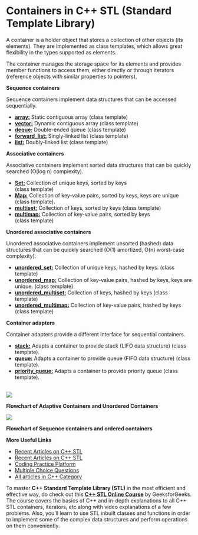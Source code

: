# Containers in C++ STL (Standard Template Library)
A container is a holder object that stores a collection of other objects (its elements). They are implemented as class templates, which allows great flexibility in the types supported as elements. 

The container manages the storage space for its elements and provides member functions to access them, either directly or through iterators (reference objects with similar properties to pointers). 

**Sequence containers**

Sequence containers implement data structures that can be accessed sequentially. 

*   [**array:**](https://www.geeksforgeeks.org/array-class-c/) Static contiguous array (class template)
*   [**vector:**](https://www.geeksforgeeks.org/vector-in-cpp-stl/) Dynamic contiguous array (class template)
*   [**deque:**](https://www.geeksforgeeks.org/deque-cpp-stl/) Double-ended queue (class template)
*   [**forward\_list:**](https://www.geeksforgeeks.org/forward-list-c-set-1-introduction-important-functions/) Singly-linked list (class template)
*   [**list:**](https://www.geeksforgeeks.org/list-cpp-stl/) Doubly-linked list (class template)

**Associative containers**

Associative containers implement sorted data structures that can be quickly searched (O(log n) complexity). 

*   [**Set:**](https://www.geeksforgeeks.org/set-in-cpp-stl/) Collection of unique keys, sorted by keys   
    (class template)
*   [**Map:**](https://www.geeksforgeeks.org/map-associative-containers-the-c-standard-template-library-stl/) Collection of key-value pairs, sorted by keys, keys are unique (class template).
*   [**multiset:**](https://www.geeksforgeeks.org/multiset-in-cpp-stl/) Collection of keys, sorted by keys (class template)
*   [**multimap:**](https://www.geeksforgeeks.org/multimap-associative-containers-the-c-standard-template-library-stl/) Collection of key-value pairs, sorted by keys   
    (class template)

**Unordered associative containers**

Unordered associative containers implement unsorted (hashed) data structures that can be quickly searched (O(1) amortized, O(n) worst-case complexity). 

*   [**unordered\_set:**](https://www.geeksforgeeks.org/unorderd_set-stl-uses/) Collection of unique keys, hashed by keys. (class template)
*   [**unordered\_map:**](https://www.geeksforgeeks.org/unordered_map-in-stl-and-its-applications/) Collection of key-value pairs, hashed by keys, keys are unique. (class template)
*   [**unordered\_multiset:**](https://www.geeksforgeeks.org/unordered_multiset-and-its-uses/) Collection of keys, hashed by keys (class template)
*   [**unordered\_multimap:**](https://www.geeksforgeeks.org/unordered_multimap-and-its-application/) Collection of key-value pairs, hashed by keys (class template)

**Container adapters**

Container adapters provide a different interface for sequential containers. 

*   [**stack:**](https://www.geeksforgeeks.org/stack-in-cpp-stl/) Adapts a container to provide stack (LIFO data structure) (class template).
*   [**queue:**](https://www.geeksforgeeks.org/queue-cpp-stl/) Adapts a container to provide queue (FIFO data structure) (class template).
*   [**priority\_queue:**](https://www.geeksforgeeks.org/priority-queue-in-cpp-stl/) Adapts a container to provide priority queue (class template).   
     

[![](https://media.geeksforgeeks.org/wp-content/cdn-uploads/20200219122316/Adaptive-and-Unordered-Containers-in-C-STL.png)](https://media.geeksforgeeks.org/wp-content/cdn-uploads/20200219122316/Adaptive-and-Unordered-Containers-in-C-STL.png)

**Flowchart of Adaptive Containers and Unordered Containers**

[![](https://media.geeksforgeeks.org/wp-content/cdn-uploads/20200219122358/Sequence-and-Unordered-Containers-in-C-STL.png)](https://media.geeksforgeeks.org/wp-content/cdn-uploads/20200219122358/Sequence-and-Unordered-Containers-in-C-STL.png)

**Flowchart of Sequence containers and ordered containers**

**More Useful Links** 

*   [Recent Articles on C++ STL](https://www.geeksforgeeks.org/tag/stl/)
*   [Recent Articles on C++ STL](https://www.geeksforgeeks.org/category/cpp/)
*   [Coding Practice Platform](https://practice.geeksforgeeks.org/)
*   [Multiple Choice Questions](https://www.geeksforgeeks.org/quiz-corner-gq/#C++%20Programming%20Mock%20Tests)
*   [All articles in C++ Category](https://www.geeksforgeeks.org/c-plus-plus/)

To master **C++ Standard Template Library (STL)** in the most efficient and effective way, do check out this [**C++ STL Online Course**](https://www.geeksforgeeks.org/courses/cpp-programming-basic-to-advanced?utm_source=gfg-article&utm_medium=Q1-2023&utm_campaign=cpp-programming-basic-to-advanced) by GeeksforGeeks. The course covers the basics of C++ and in-depth explanations to all C++ STL containers, iterators, etc along with video explanations of a few problems. Also, you’ll learn to use STL inbuilt classes and functions in order to implement some of the complex data structures and perform operations on them conveniently.